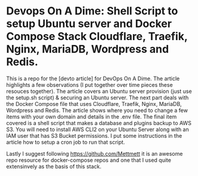 # Devops On A Dime: Shell Script to setup Ubuntu server and Docker Compose Stack Cloudflare, Traefik, Nginx, MariaDB, Wordpress and Redis. 

This is a repo for the [devto article] for DevOps On A Dime. The article highlights a few observations (I put together over time pieces these resouces together). The article covers an Ubuntu server provision (just use the setup.sh script) & securing an Ubuntu server. The next part deals with the Docker Compose file that uses Cloudflare, Traefik, Nginx, MariaDB, Wordpress and Redis. The article shows where you need to change a few items with your own domain and details in the .env file. The final item covered is a shell script that makes a database and plugins backup to AWS S3. You will need to install AWS CLI2 on your Ubuntu Server along with an IAM user that has S3 Bucket permissions.
I put some instructions in the article how to setup a cron job to run that script. 

Lastly I suggest following https://github.com/Mettmett it is an awesome repo resource for docker-compose repos and one that I used quite extensinvely as the basis of this stack.

